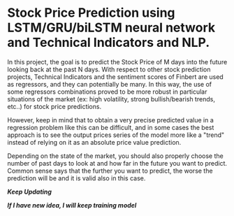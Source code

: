 # Stock Price Prediction using LSTM/GRU/biLSTM neural network and Technical Indicators and NLP.


In this project, the goal is to predict the Stock Price of M days into the future looking back at the past N days. With respect to other stock prediction projects, Technical Indicators and the sentiment scores of Finbert are used as regressors, and they can potentially be many. In this way, the use of some regressors combinations proved to be more robust in particular situations of the market (ex: high volatility, strong bullish/bearish trends, etc..) for stock price predictions.


However, keep in mind that to obtain a very precise predicted value in a regression problem like this can be difficult, and in some cases the best approach is to see the output prices series of the model more like a "trend" instead of relying on it as an absolute price value prediction.


Depending on the state of the market, you should also properly choose the number of past days to look at and how far in the future you want to predict. Common sense says that the further you want to predict, the worse the prediction will be and it is valid also in this case.

***Keep Updating***


***If I have new idea, I will keep training model***
